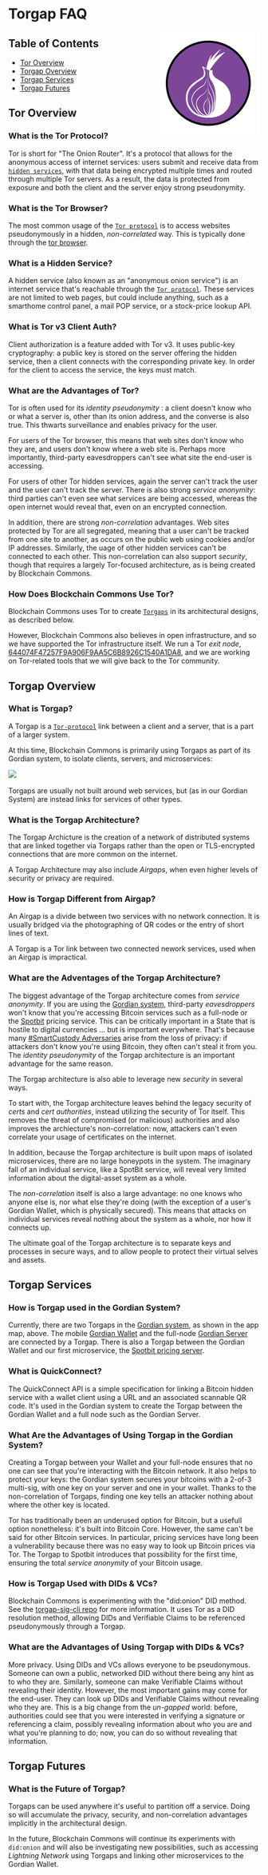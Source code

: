 # Torgap FAQ
<img src="../images/logos/torgap.png" align="right">

## Table of Contents

* [Tor Overview](#tor-overview)
* [Torgap Overview](#torgap-overview)
* [Torgap Services](#torgap-services)
* [Torgap Futures](#torgap-futures)

## Tor Overview

### What is the Tor Protocol?

Tor is short for "The Onion Router". It's a protocol that allows for the anonymous access of internet services: users submit and receive data from [`hidden services`](##what-is-a-hidden-service), with that data being encrypted multiple times and routed through multiple Tor servers. As a result, the data is protected from exposure and both the client and the server enjoy strong pseudonymity.

### What is the Tor Browser?

The most common usage of the [`Tor protocol`](#what-is-the-tor-protocol) is to access websites pseudonymously in a hidden, _non-correlated_ way. This is typically done through the [tor browser](https://www.torproject.org/download/).

### What is a Hidden Service?

A hidden service (also known as an "anonymous onion service") is an internet service that's reachable through the [`Tor protocol`](#what-is-the-tor-protocol). These services are not limited to web pages, but could include anything, such as a smarthome control panel, a mail POP service, or a stock-price lookup API.

### What is Tor v3 Client Auth?

Client authorization is a feature added with Tor v3. It uses public-key cryptography: a public key is stored on the server offering the hidden service, then a client connects with the corresponding private key. In order for the client to access the service, the keys must match.

### What are the Advantages of Tor?

Tor is often used for its _identity pseudonymity_ : a client doesn't know who or what a server is, other than its onion address, and the converse is also true. This thwarts surveillance and enables privacy for the user. 

For users of the Tor browser, this means that web sites don't know who they are, and users don't know where a web site is. Perhaps more importantly, third-party eavesdroppers can't see what site the end-user is accessing.

For users of other Tor hidden services, again the server can't track the user and the user can't track the server. There is also strong _service anonymity_: third parties can't even see what services are being accessed, whereas the open internet would reveal that, even on an encrypted connection.

In addition, there are strong _non-correlation_ advantages. Web sites protected by Tor are all segregated, meaning that a user can't be tracked from one site to another, as occurs on the public web using cookies and/or IP addresses. Similarly, the uage of other hidden services can't be connected to each other. This non-correlation can also support _security_, though that requires a largely Tor-focused architecture, as is being created by Blockchain Commons.

### How Does Blockchain Commons Use Tor?

Blockchain Commons uses Tor to create [`Torgaps`](#what-is-torgap) in its architectural designs, as described below.

However, Blockchain Commons also believes in open infrastructure, and so we have supported the Tor infrastructure itself. We run a Tor _exit node_, [644074F47257F9A906F9AA5C6B8926C1540A1DA8](https://metrics.torproject.org/rs.html#details/644074F47257F9A906F9AA5C6B8926C1540A1DA8), and we are working on Tor-related tools that we will give back to the Tor community.

## Torgap Overview

### What is Torgap?

A Torgap is a [`Tor-protocol`](#what-is-the-tor-protocol) link between a client and a server, that is a part of a larger system.

At this time, Blockchain Commons is primarily using Torgaps as part of its Gordian system, to isolate clients, servers, and microservices:

![](https://raw.githubusercontent.com/BlockchainCommons/Gordian/master/Images/appmap.jpg)

Torgaps are usually not built around web services, but (as in our Gordian System) are instead links for services of other types.

### What is the Torgap Architecture?

The Torgap Archicture is the creation of a network of distributed systems that are linked together via Torgaps rather than the open or TLS-encrypted connections that are more common on the internet.

A Torgap Architecture may also include _Airgaps_, when even higher levels of security or privacy are required.

### How is Torgap Different from Airgap?

An Airgap is a divide between two services with no network connection. It is usually bridged via the photographing of QR codes or the entry of short lines of text.

A Torgap is a Tor link between two connected nework services, used when an Airgap is impractical.

### What are the Adventages of the Torgap Architecture?

The biggest advantage of the Torgap architecture comes from _service anonymity_. If you are using the [Gordian system](https://github.com/BlockchainCommons/Gordian), third-party _eavesdroppers_ won't know that you're accessing Bitcoin services such as a full-node or the [Spotbit](https://github.com/BlockchainCommons/spotbit) pricing service. This can be critically important in a State that is hostile to digital currencies ... but is important everywhere. That's because many [#SmartCustody Adversaries](https://github.com/BlockchainCommons/SmartCustodyBook) arise from the loss of privacy: if attackers don't know you're using Bitcoin, they often can't steal it from you. The _identity pseudonymity_ of the Torgap architecture is an important advantage for the same reason.

The Torgap architecture is also able to leverage new _security_ in several ways.

To start with, the Torgap architecture leaves behind the legacy security of _certs_ and _cert authorities_, instead utilizing the security of Tor itself. This removes the threat of compromised (or malicious) authorities and also improves the archiecture's non-correlation: now, attackers can't even correlate your usage of certificates on the internet.

In addition, because the Torgap architecture is built upon maps of isolated microservices, there are no large honeypots in the system. The imaginary fall of an individual service, like a SpotBit service, will reveal very limited information about the digital-asset system as a whole.

The _non-correlation_ itself is also a large advantage: no one knows who anyone else is, nor what else they're doing (with the exception of a user's Gordian Wallet, which is physically secured). This means that attacks on individual services reveal nothing about the system as a whole, nor how it connects up.

The ultimate goal of the Torgap architecture is to separate keys and processes in secure ways, and to allow people to protect their virtual selves and assets.

## Torgap Services

### How is Torgap used in the Gordian System?

Currently, there are two Torgaps in the [Gordian system](https://github.com/BlockchainCommons/Gordian), as shown in the app map, above. The mobile [Gordian Wallet](https://github.com/BlockchainCommons/GordianWallet-iOS) and the full-node [Gordian Server](https://github.com/BlockchainCommons/GordianServer-macOS) are connected by a Torgap. There is also a Torgap between the Gordian Wallet and our first microservice, the [Spotbit pricing server](https://github.com/BlockchainCommons/spotbit).

### What is QuickConnect?

The QuickConnect API is a simple specification for linking a Bitcoin hidden service with a wallet client using a URL and an associated scannable QR code. It's used in the Gordian system to create the Torgap between the Gordian Wallet and a full node such as the Gordian Server.

### What Are the Advantages of Using Torgap in the Gordian System?

Creating a Torgap between your Wallet and your full-node ensures that no one can see that you're interacting with the Bitcoin network. It also helps to protect your keys: the Gordian system secures your bitcoins with a 2-of-3 multi-sig, with one key on your server and one in your wallet. Thanks to the non-correlation of Torgaps, finding one key tells an attacker nothing about where the other key is located.

Tor has traditionally been an underused option for Bitcoin, but a usefull option nonetheless: it's built into Bitcoin Core. However, the same can't be said for other Bitcoin services. In particular, pricing services have long been a vulnerability because there was no easy way to look up Bitcoin prices via Tor. The Torgap to Spotbit introduces that possibility for the first time, ensuring the total _service anonymity_ of your Bitcoin usage.

### How is Torgap Used with DIDs & VCs?

Blockchain Commons is experimenting with the "did:onion" DID method. See the [torgap-sig-cli repo](https://github.com/BlockchainCommons/torgap-sig-cli-rust) for more information. It uses Tor as a DID resolution method, allowing DIDs and Verifiable Claims to be referenced pseudonymously through a Torgap.

### What are the Advantages of Using Torgap with DIDs & VCs?

More privacy. Using DIDs and VCs allows everyone to be pseudonymous. Someone can own a public, networked DID without there being any hint as to who they are. Similarly, someone can make Verifiable Claims without revealing their identity. However, the most important gains may come for the end-user. They can look up DIDs and Verifiable Claims without revealing who they are. This is a big change from the _un-gapped_ world: before, authorities could see that you were interested in verifying a signature or referencing a claim, possibly revealing information about who you are and what you're planning to do; now, you can do so without revealing that information.

## Torgap Futures

### What is the Future of Torgap?

Torgaps can be used anywhere it's useful to partition off a service. Doing so will accumulate the privacy, security, and non-correlation advantages implicitly in the architectural design.

In the future, Blockchain Commons will continue its experiments with `did:onion` and will also be investigating new possibilities, such as accessing _Lightning Network_ using Torgaps and linking other microservices to the Gordian Wallet.